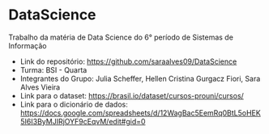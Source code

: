 # DataScience
Trabalho da matéria de Data Science do 6° período de Sistemas de Informação

- Link do repositório: https://github.com/saraalves09/DataScience
- Turma: BSI - Quarta
- Integrantes do Grupo: Julia Scheffer, Hellen Cristina Gurgacz Fiori, Sara Alves Vieira
- Link para o dataset: https://brasil.io/dataset/cursos-prouni/cursos/
- Link para o dicionário de dados: https://docs.google.com/spreadsheets/d/12WagBac5EemRq0BtL5oHEK5I6I3ByMJIRjOYF9cEqvM/edit#gid=0
